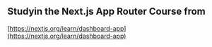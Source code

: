 ## Studyin the Next.js App Router Course from
[https://nextjs.org/learn/dashboard-app](https://nextjs.org/learn/dashboard-app)

